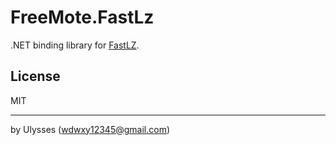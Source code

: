# FreeMote.FastLz
.NET binding library for [FastLZ](https://github.com/ariya/FastLZ).

## License
MIT

---

by Ulysses (wdwxy12345@gmail.com)
